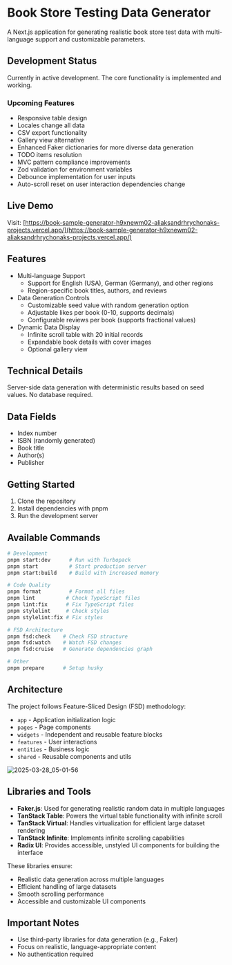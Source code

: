 # Book Store Testing Data Generator

A Next.js application for generating realistic book store test data with multi-language support and customizable parameters.

## Development Status

Currently in active development. The core functionality is implemented and working.

### Upcoming Features

- Responsive table design
- Locales change all data
- CSV export functionality
- Gallery view alternative
- Enhanced Faker dictionaries for more diverse data generation
- TODO items resolution
- MVC pattern compliance improvements
- Zod validation for environment variables
- Debounce implementation for user inputs
- Auto-scroll reset on user interaction dependencies change

## Live Demo

Visit: [https://book-sample-generator-h9xnewm02-aliaksandrhrychonaks-projects.vercel.app/](https://book-sample-generator-h9xnewm02-aliaksandrhrychonaks-projects.vercel.app/)

## Features

- Multi-language Support
    - Support for English (USA), German (Germany), and other regions
    - Region-specific book titles, authors, and reviews
- Data Generation Controls
    - Customizable seed value with random generation option
    - Adjustable likes per book (0-10, supports decimals)
    - Configurable reviews per book (supports fractional values)
- Dynamic Data Display
    - Infinite scroll table with 20 initial records
    - Expandable book details with cover images
    - Optional gallery view

## Technical Details

Server-side data generation with deterministic results based on seed values. No database required.

## Data Fields

- Index number
- ISBN (randomly generated)
- Book title
- Author(s)
- Publisher

## Getting Started

1. Clone the repository
2. Install dependencies with pnpm
3. Run the development server

## Available Commands

```bash
# Development
pnpm start:dev      # Run with Turbopack
pnpm start          # Start production server
pnpm start:build    # Build with increased memory

# Code Quality
pnpm format         # Format all files
pnpm lint          # Check TypeScript files
pnpm lint:fix      # Fix TypeScript files
pnpm stylelint     # Check styles
pnpm stylelint:fix # Fix styles

# FSD Architecture
pnpm fsd:check    # Check FSD structure
pnpm fsd:watch    # Watch FSD changes
pnpm fsd:cruise   # Generate dependencies graph

# Other
pnpm prepare      # Setup husky
```

## Architecture

The project follows Feature-Sliced Design (FSD) methodology:
- `app` - Application initialization logic
- `pages` - Page components
- `widgets` - Independent and reusable feature blocks
- `features` - User interactions
- `entities` - Business logic
- `shared` - Reusable components and utils

![2025-03-28_05-01-56](https://github.com/user-attachments/assets/7614625e-9efc-4eb6-8342-9f6bfe29cf84)


## Libraries and Tools

- **Faker.js**: Used for generating realistic random data in multiple languages
- **TanStack Table**: Powers the virtual table functionality with infinite scroll
- **TanStack Virtual**: Handles virtualization for efficient large dataset rendering
- **TanStack Infinite**: Implements infinite scrolling capabilities
- **Radix UI**: Provides accessible, unstyled UI components for building the interface

These libraries ensure:
- Realistic data generation across multiple languages
- Efficient handling of large datasets
- Smooth scrolling performance
- Accessible and customizable UI components

## Important Notes

- Use third-party libraries for data generation (e.g., Faker)
- Focus on realistic, language-appropriate content
- No authentication required
